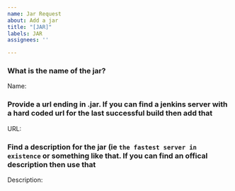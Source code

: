 ```yaml
---
name: Jar Request
about: Add a jar
title: "[JAR]"
labels: JAR
assignees: ''

---
```


### What is the name of the jar?
Name: 
### Provide a url ending in .jar. If you can find a jenkins server with a hard coded url for the last successful build then add that
URL: 
### Find a description for the jar (ie `the fastest server in  existence` or something like that. If you can find an offical description then use that
Description:
